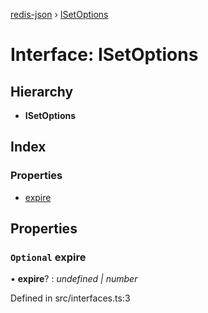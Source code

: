 [redis-json](../README.md) › [ISetOptions](isetoptions.md)

# Interface: ISetOptions

## Hierarchy

* **ISetOptions**

## Index

### Properties

* [expire](isetoptions.md#optional-expire)

## Properties

### `Optional` expire

• **expire**? : *undefined | number*

Defined in src/interfaces.ts:3
